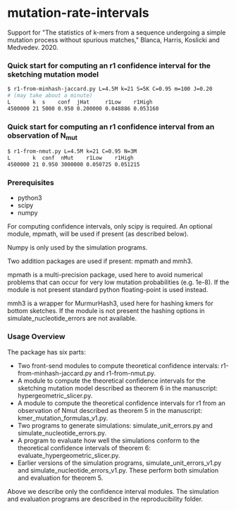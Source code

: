 # mutation-rate-intervals

Support for "The statistics of k-mers from a sequence undergoing a simple
mutation process without spurious matches," Blanca, Harris, Koslicki and
Medvedev. 2020.

### Quick start for computing an r1 confidence interval for the sketching mutation model

```bash 
$ r1-from-minhash-jaccard.py L=4.5M k=21 S=5K C=0.95 m=100 J=0.20
# (may take about a minute)
L       k  s    conf  jHat     r1Low    r1High
4500000 21 5000 0.950 0.200000 0.048886 0.053160
```

### Quick start for computing an r1 confidence interval from an observation of N<sub>mut</sub>

```bash 
$ r1-from-nmut.py L=4.5M k=21 C=0.95 N=3M
L       k  conf  nMut    r1Low    r1High
4500000 21 0.950 3000000 0.050725 0.051215
```

### Prerequisites

* python3
* scipy
* numpy

For computing confidence intervals, only scipy is required. An optional
module, mpmath, will be used if present (as described below).

Numpy is only used by the simulation programs.

Two addition packages are used if present: mpmath and mmh3.

mpmath is a multi-precision package, used here to avoid numerical problems that
can occur for very low mutation probabilities (e.g. 1e-8). If the module is not
present standard python floating-point is used instead.

mmh3 is a wrapper for MurmurHash3, used here for hashing kmers for bottom
sketches. If the module is not present the hashing options in
simulate_nucleotide_errors are not available.

### Usage Overview

The package has six parts:
* Two front-send modules to compute theoretical confidence intervals:
r1-from-minhash-jaccard.py and r1-from-nmut.py.
* A module to compute the theoretical confidence intervals for the sketching
mutation model described as theorem 6 in the manuscript:
hypergeometric_slicer.py.
* A module to compute the theoretical confidence intervals for r1 from an
observation of Nmut described as theorem 5 in the manuscript:
kmer_mutation_formulas_v1.py.
* Two programs to generate simulations: simulate_unit_errors.py and
simulate_nucleotide_errors.py.
* A program to evaluate how well the simulations conform to the theoretical
confidence intervals of theorem 6: evaluate_hypergeometric_slicer.py.
* Earlier versions of the simulation programs, simulate_unit_errors_v1.py and
simulate_nucleotide_errors_v1.py. These perform both simulation and
evaluation for theorem 5. 

Above we describe only the confidence interval modules. The simulation and
evaluation programs are described in the reproducibility folder.

